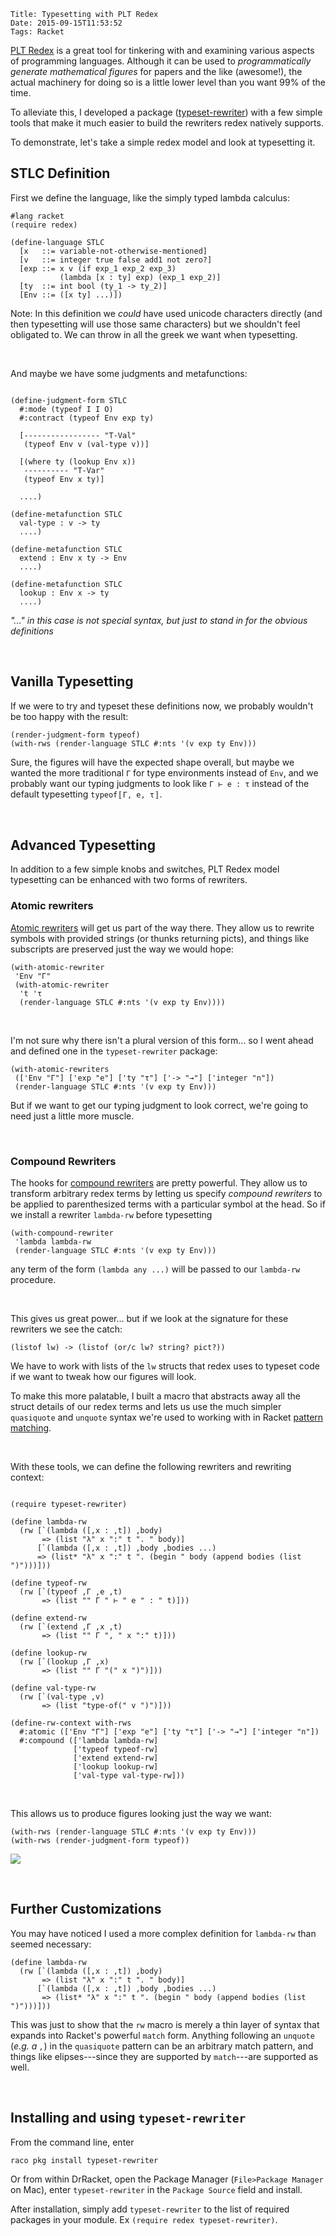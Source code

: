     Title: Typesetting with PLT Redex
    Date: 2015-09-15T11:53:52
    Tags: Racket

[PLT Redex](http://redex.racket-lang.org/index.html) is a great tool
for tinkering with and examining various aspects of programming
languages. Although it can be used to _programmatically generate
mathematical figures_ for papers and the like (awesome!), the actual
machinery for doing so is a little lower level than you want 99% of
the time.

To alleviate this, I developed a package
([typeset-rewriter](https://github.com/andmkent/typeset-rewriter)) with a few
simple tools that make it much easier to build the rewriters redex
natively supports.

<!-- more -->

To demonstrate, let's take a simple redex model and look at
typesetting it.

## STLC Definition

First we define the language, like the simply typed lambda calculus:

```racket
#lang racket
(require redex)

(define-language STLC
  [x   ::= variable-not-otherwise-mentioned]
  [v   ::= integer true false add1 not zero?]
  [exp ::= x v (if exp_1 exp_2 exp_3)
           (lambda [x : ty] exp) (exp_1 exp_2)]
  [ty  ::= int bool (ty_1 -> ty_2)]
  [Env ::= ([x ty] ...)])
```

Note: In this definition we _could_ have used unicode characters directly
(and then typesetting will use those same characters) but we
shouldn't feel obligated to. We can throw in all the greek we want
when typesetting.

<br>

And maybe we have some judgments and metafunctions:

```racket

(define-judgment-form STLC
  #:mode (typeof I I O)
  #:contract (typeof Env exp ty)

  [----------------- "T-Val"
   (typeof Env v (val-type v))]
  
  [(where ty (lookup Env x))
   ---------- "T-Var"
   (typeof Env x ty)]

  ....)

(define-metafunction STLC
  val-type : v -> ty
  ....)

(define-metafunction STLC
  extend : Env x ty -> Env
  ....)

(define-metafunction STLC
  lookup : Env x -> ty
  ....)
```
_"..." in this case is not special syntax, but just to stand in for
the obvious definitions_

<br>

## Vanilla Typesetting

If we were to try and typeset these definitions now,
we probably wouldn't be too happy with the result:

```racket
(render-judgment-form typeof)
(with-rws (render-language STLC #:nts '(v exp ty Env)))
```

Sure, the figures will have the expected shape overall, but
maybe we wanted the more traditional `Γ` for type environments
instead of `Env`, and we probably want our typing judgments
to look like `Γ ⊢ e : τ` instead of the default typesetting
 `typeof〚Γ, e, τ〛`.

<br>

## Advanced Typesetting

In addition to a few simple knobs and switches, PLT Redex model
typesetting can be enhanced with two forms of rewriters.

### Atomic rewriters

[Atomic rewriters](http://docs.racket-lang.org/search/index.html?q=with-atomic-rewriter)
will get us part of the way there. They allow us to rewrite symbols
with provided strings (or thunks returning picts), and things like
subscripts are preserved just the way we would hope:

```racket
(with-atomic-rewriter
 'Env "Γ"
 (with-atomic-rewriter
  't 'τ
  (render-language STLC #:nts '(v exp ty Env))))
```
  
<br>

I'm not sure why there isn't a plural version of this form... so I went ahead and
defined one in the `typeset-rewriter` package:

```racket
(with-atomic-rewriters
 (['Env "Γ"] ['exp "e"] ['ty "τ"] ['-> "→"] ['integer "n"])
 (render-language STLC #:nts '(v exp ty Env)))
```

But if we want to get our typing judgment to look correct, we're going
to need just a little more muscle.

<br>

### Compound Rewriters

The hooks for
[compound rewriters](http://docs.racket-lang.org/search/index.html?q=with-compound-rewriter)
are pretty powerful. They allow us to transform arbitrary redex terms
by letting us specify _compound rewriters_ to be applied to parenthesized terms
with a particular symbol at the head. So if we install a rewriter `lambda-rw`
before typesetting

```racket
(with-compound-rewriter
 'lambda lambda-rw
 (render-language STLC #:nts '(v exp ty Env)))
```

any term of the form `(lambda any ...)` will be passed to our `lambda-rw`
procedure.

<br>

This gives us great power... but if we look at the signature for these rewriters
we see the catch:

```racket
(listof lw) -> (listof (or/c lw? string? pict?))
```

We have to work with lists of the `lw` structs that redex uses to typeset
code if we want to tweak how our figures will look.

To make this more palatable, I built a macro that abstracts away all
the struct details of our redex terms and lets us use the much simpler
`quasiquote` and `unquote` syntax we're used to working with in Racket
[pattern matching](http://docs.racket-lang.org/reference/match.html).

<br>

With these tools, we can define the following rewriters and rewriting context:

```racket

(require typeset-rewriter)

(define lambda-rw
  (rw [`(lambda ([,x : ,t]) ,body)
       => (list "λ" x ":" t ". " body)]
      [`(lambda ([,x : ,t]) ,body ,bodies ...)
      => (list* "λ" x ":" t ". (begin " body (append bodies (list ")")))]))
      
(define typeof-rw
  (rw [`(typeof ,Γ ,e ,t)
       => (list "" Γ " ⊢ " e " : " t)]))

(define extend-rw
  (rw [`(extend ,Γ ,x ,t)
       => (list "" Γ ", " x ":" t)]))

(define lookup-rw
  (rw [`(lookup ,Γ ,x)
       => (list "" Γ "(" x ")")]))

(define val-type-rw
  (rw [`(val-type ,v)
       => (list "type-of(" v ")")]))

(define-rw-context with-rws
  #:atomic (['Env "Γ"] ['exp "e"] ['ty "τ"] ['-> "→"] ['integer "n"])
  #:compound (['lambda lambda-rw]
              ['typeof typeof-rw]
              ['extend extend-rw]
              ['lookup lookup-rw]
              ['val-type val-type-rw]))

```

<br>

This allows us to produce figures looking just the way we want:

```racket
(with-rws (render-language STLC #:nts '(v exp ty Env)))
(with-rws (render-judgment-form typeof))
```

![](/img/pltredexstlc.png)

<br>

## Further Customizations

You may have noticed I used a more complex definition for `lambda-rw`
than seemed necessary:

```racket
(define lambda-rw
  (rw [`(lambda ([,x : ,t]) ,body)
       => (list "λ" x ":" t ". " body)]
      [`(lambda ([,x : ,t]) ,body ,bodies ...)
       => (list* "λ" x ":" t ". (begin " body (append bodies (list ")")))]))
```

This was just to show that the `rw` macro is merely a thin layer of
syntax that expands into Racket's powerful `match` form. Anything
following an `unquote` (_e.g. a `,`_) in the `quasiquote` pattern
can be an arbitrary match pattern, and things like elipses---since
they are supported by `match`---are supported as well.

<br>

## Installing and using `typeset-rewriter`

From the command line, enter

` raco pkg install typeset-rewriter `

Or from within DrRacket, open the Package Manager (`File>Package Manager` on Mac),
enter `typeset-rewriter` in the `Package Source` field and install.

After installation, simply add `typeset-rewriter` to the list of
required packages in your module. Ex `(require redex
typeset-rewriter)`.

<br>
